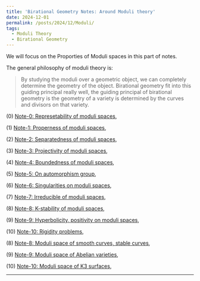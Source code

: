 ```yaml
---
title: 'Birational Geometry Notes: Around Moduli theory'
date: 2024-12-01
permalink: /posts/2024/12/Moduli/
tags:
  - Moduli Theory
  - Birational Geometry
---
```


We will focus on the Proporties of Moduli spaces in this part of notes. 

The general philosophy of moduli theory is: 
> By studying the moduli over a geometric object, we can completely determine the geometry of the object. Birational geometry fit into this guiding principal really well, the guiding principal of birational geometry is the geometry of a variety is determined by the curves and divisors on that variety.



(0) [Note-0: Represetability of moduli spaces](https://yilimath.github.io/files/Moduli/RepresentableModuli.pdf),

(1) [Note-1: Properness of moduli spaces](https://yilimath.github.io/files/Moduli/ProperModuli.pdf),

(2) [Note-2: Separatedness of moduli spaces](https://yilimath.github.io/files/Moduli/SeparatModuli.pdf),

(3) [Note-3: Projectivity of moduli spaces](https://yilimath.github.io/files/Moduli/ProjectiveModuli.pdf),

(4) [Note-4: Boundedness of moduli spaces](https://yilimath.github.io/files/Moduli/BoundednessModuli.pdf),

(5) [Note-5: On automorphism group](https://yilimath.github.io/files/Moduli/AutGroup.pdf),

(6) [Note-6: Singularities on moduli spaces](https://yilimath.github.io/files/Moduli/PositiveModuli.pdf),

(7) [Note-7: Irreducible of moduli spaces](https://yilimath.github.io/files/Moduli/IrreducibleModuli.pdf),

(8) [Note-8: K-stability of moduli spaces](https://yilimath.github.io/files/Moduli/Kstable.pdf),

(9) [Note-9: Hyperbolicity, positivity on moduli spaces](),

(10) [Note-10: Rigidity problems](),

(8) [Note-8: Moduli space of smooth curves, stable curves](https://yilimath.github.io/files/Moduli/ModuliCurve.pdf),

(9) [Note-9: Moduli space of Abelian varieties](https://yilimath.github.io/files/Moduli/ModuliAbelian.pdf),

(10) [Note-10: Moduli space of K3 surfaces](https://yilimath.github.io/files/Moduli/ModuliK3.pdf),


---
